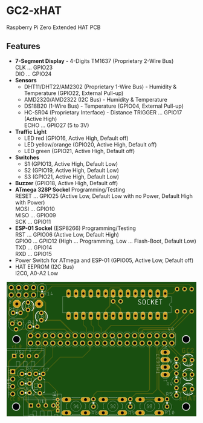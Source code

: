 # GC2-xHAT
Raspberry Pi Zero Extended HAT PCB

## Features

- **7-Segment Display** - 4-Digits TM1637 (Proprietary 2-Wire Bus)  
  CLK  ... GPIO23  
  DIO  ... GPIO24   
- **Sensors**
	 - DHT11/DHT22/AM2302 (Proprietary 1-Wire Bus) - Humidity & Temperature (GPIO22, External Pull-up)
	 - AMD2320/AMD2322 (I2C Bus) - Humidity & Temperature
	 - DS18B20 (1-Wire Bus) - Temperature (GPIO04, External Pull-up)
	 - HC-SR04 (Proprietary Interface) - Distance
             TRIGGER ... GPIO17 (Active High)  
             ECHO ... GPIO27 (5 to 3V)  
- **Traffic Light** 
	 - LED red (GPIO16, Active High, Default off)
	 - LED yellow/orange (GPIO20, Active High, Default off)
	 - LED green (GPIO21, Active High, Default off)
- **Switches** 
 	 - S1 (GPIO13, Active High, Default Low)
	 - S2 (GPIO19, Active High, Default Low)
	 - S3 (GPIO21, Active High, Default Low)
- **Buzzer** (GPIO18, Active High, Default off) 
- **ATmega 328P Sockel** Programming/Testing  
  RESET ... GPIO25 (Active Low, Default Low with no Power, Default High with Power)  
  MOSI  ... GPIO10  
  MISO  ... GPIO09  
  SCK   ... GPIO11  
- **ESP-01 Sockel** (ESP8266) Programming/Testing  
  RST   ... GPIO06 (Active Low, Default High)  
  GPIO0 ... GPIO12 (High ... Programming, Low ... Flash-Boot, Default Low)  
  TXD   ... GPIO14  
  RXD   ... GPIO15  
- Power Switch for ATmega and ESP-01 (GPIO05, Active Low, Default off)
- HAT EEPROM (I2C Bus)  
	 I2C0, A0-A2 Low

![PCB Top](https://github.com/GrazerComputerClub/GC2-xHAT/raw/master/GC2-xHATv1.0.png)

